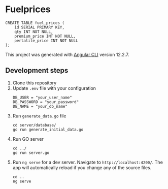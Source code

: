 # Fuelprices
```
CREATE TABLE fuel_prices (
    id SERIAL PRIMARY KEY,
    qty INT NOT NULL,
    premium_price INT NOT NULL,
    pertalite_price INT NOT NULL
);
```
This project was generated with [Angular CLI](https://github.com/angular/angular-cli) version 12.2.7.

## Development steps
1. Clone this repository
2. Update `.env` file with your configuration
    ```
    DB_USER = "your_user_name"
    DB_PASSWORD = "your_password"
    DB_NAME = "your_db_name"
    ```
3. Run `generate_data.go` file
    ```
    cd server/database/
    go run generate_initial_data.go
    ```
4. Run GO server
    ```
    cd ../
    go run server.go
    ```
5. Run `ng serve` for a dev server. Navigate to `http://localhost:4200/`. The app will automatically reload if you change any of the source files.
    ```
    cd ..
    ng serve
    ```

